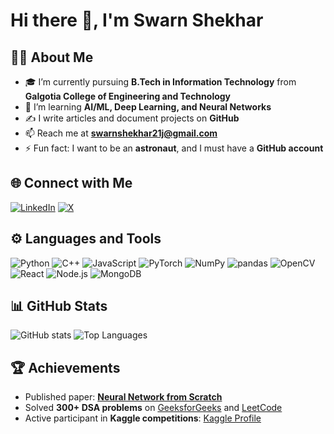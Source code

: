 # Hi there 👋, I'm Swarn Shekhar

## 👨‍💻 About Me
- 🎓 I’m currently pursuing **B.Tech in Information Technology** from **Galgotia College of Engineering and Technology**
- 🌱 I’m learning **AI/ML, Deep Learning, and Neural Networks**
- ✍️ I write articles and document projects on **GitHub**
- 📫 Reach me at **swarnshekhar21j@gmail.com**
- ⚡ Fun fact: I want to be an **astronaut**, and I must have a **GitHub account**  

## 🌐 Connect with Me
[![LinkedIn](https://img.shields.io/badge/-LinkedIn-blue?logo=linkedin&logoColor=white)](https://www.linkedin.com/in/swarn-shekhar-89890727b/)
[![X](https://img.shields.io/badge/-X-1DA1F2?logo=twitter&logoColor=white)](https://x.com/your-x-handle)

## ⚙️ Languages and Tools
![Python](https://img.shields.io/badge/-Python-3776AB?logo=python&logoColor=white)
![C++](https://img.shields.io/badge/-C++-00599C?logo=cplusplus&logoColor=white)
![JavaScript](https://img.shields.io/badge/-JavaScript-F7DF1E?logo=javascript&logoColor=black)
![PyTorch](https://img.shields.io/badge/-PyTorch-EE4C2C?logo=pytorch&logoColor=white)
![NumPy](https://img.shields.io/badge/-NumPy-013243?logo=NumPy&logoColor=white)
![pandas](https://img.shields.io/badge/-pandas-150458?logo=pandas&logoColor=white)
![OpenCV](https://img.shields.io/badge/-OpenCV-5C3EE8?logo=opencv&logoColor=white)
![React](https://img.shields.io/badge/-React-61DAFB?logo=react&logoColor=black)
![Node.js](https://img.shields.io/badge/-Node.js-339933?logo=node.js&logoColor=white)
![MongoDB](https://img.shields.io/badge/-MongoDB-47A248?logo=mongodb&logoColor=white)

## 📊 GitHub Stats
![GitHub stats](https://github-readme-stats.vercel.app/api?username=your-github-username&show_icons=true&theme=tokyonight)
![Top Languages](https://github-readme-stats.vercel.app/api/top-langs/?username=your-github-username&layout=compact&theme=tokyonight)

## 🏆 Achievements
- Published paper: [**Neural Network from Scratch**](link-to-your-paper)
- Solved **300+ DSA problems** on [GeeksforGeeks](https://www.geeksforgeeks.org/user/your-gfg-username/) and [LeetCode](https://leetcode.com/your-leetcode-username/)
- Active participant in **Kaggle competitions**: [Kaggle Profile](https://www.kaggle.com/your-kaggle-username)
